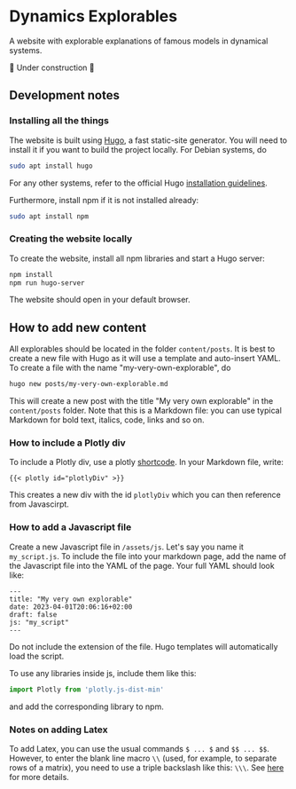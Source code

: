 # Dynamics Explorables

A website with explorable explanations of famous models in dynamical systems. 

🚧 Under construction 🚧

## Development notes

### Installing all the things

The website is built using [Hugo](https://gohugo.io/), a fast static-site generator. You will need to install it if you want to build the project locally. For Debian systems, do 

```bash
sudo apt install hugo
```

For any other systems, refer to the official Hugo [installation guidelines](https://gohugo.io/installation/).

Furthermore, install npm if it is not installed already:
```bash
sudo apt install npm
```

### Creating the website locally

To create the website, install all npm libraries and start a Hugo server:

```bash
npm install
npm run hugo-server
```

The website should open in your default browser.

## How to add new content

All explorables should be located in the folder `content/posts`. It is best to create a new file with Hugo as it will use a template and auto-insert YAML. To create a file with the name "my-very-own-explorable", do

```bash
hugo new posts/my-very-own-explorable.md
```

This will create a new post with the title "My very own explorable" in the `content/posts` folder. Note that this is a Markdown file: you can use typical Markdown for bold text, italics, code, links and so on.

### How to include a Plotly div

To include a Plotly div, use a plotly [shortcode](https://gohugo.io/content-management/shortcodes/). In your Markdown file, write:

```
{{< plotly id="plotlyDiv" >}}
```

This creates a new div with the id `plotlyDiv` which you can then reference from Javascirpt. 

### How to add a Javascript file

Create a new Javascript file in `/assets/js`. Let's say you name it `my_script.js`. To include the file into your markdown page, add the name of the Javascript file into the YAML of the page. Your full YAML should look like:

```
---
title: "My very own explorable"
date: 2023-04-01T20:06:16+02:00
draft: false
js: "my_script"
---
```

Do not include the extension of the file. Hugo templates will automatically load the script. 

To use any libraries inside js, include them like this: 

```javascript
import Plotly from 'plotly.js-dist-min'
```

and add the corresponding library to npm. 

### Notes on adding Latex

To add Latex, you can use the usual commands `$ ... $` and `$$ ... $$`. However, to enter the blank line macro `\\` (used, for example, to separate rows of a matrix), you need to use a triple backslash like this: `\\\`. See [here](https://docs.mathjax.org/en/latest/input/tex/html.html#interactions-with-content-management-systems) for more details. 
